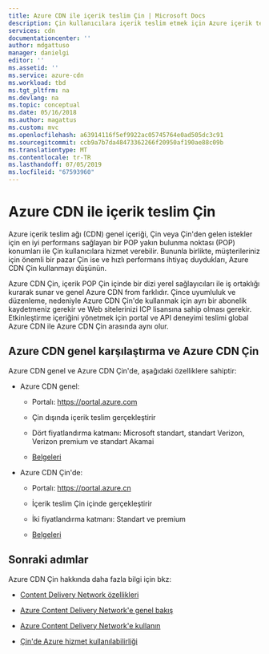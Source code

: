 ```yaml
---
title: Azure CDN ile içerik teslim Çin | Microsoft Docs
description: Çin kullanıcılara içerik teslim etmek için Azure içerik teslim ağı (CDN) kullanmayı öğrenin.
services: cdn
documentationcenter: ''
author: mdgattuso
manager: danielgi
editor: ''
ms.assetid: ''
ms.service: azure-cdn
ms.workload: tbd
ms.tgt_pltfrm: na
ms.devlang: na
ms.topic: conceptual
ms.date: 05/16/2018
ms.author: magattus
ms.custom: mvc
ms.openlocfilehash: a63914116f5ef9922ac05745764e0ad505dc3c91
ms.sourcegitcommit: ccb9a7b7da48473362266f20950af190ae88c09b
ms.translationtype: MT
ms.contentlocale: tr-TR
ms.lasthandoff: 07/05/2019
ms.locfileid: "67593960"
---
```

# <a name="china-content-delivery-with-azure-cdn"></a>Azure CDN ile içerik teslim Çin

Azure içerik teslim ağı (CDN) genel içeriği, Çin veya Çin'den gelen istekler için en iyi performans sağlayan bir POP yakın bulunma noktası (POP) konumları ile Çin kullanıcılara hizmet verebilir. Bununla birlikte, müşterileriniz için önemli bir pazar Çin ise ve hızlı performans ihtiyaç duydukları, Azure CDN Çin kullanmayı düşünün.

Azure CDN Çin, içerik POP Çin içinde bir dizi yerel sağlayıcıları ile iş ortaklığı kurarak sunar ve genel Azure CDN from farklıdır. Çince uyumluluk ve düzenleme, nedeniyle Azure CDN Çin'de kullanmak için ayrı bir abonelik kaydetmeniz gerekir ve Web sitelerinizi ICP lisansına sahip olması gerekir. Etkinleştirme içeriğini yönetmek için portal ve API deneyimi teslimi global Azure CDN ile Azure CDN Çin arasında aynı olur.

## <a name="comparison-of-azure-cdn-global-and-azure-cdn-china"></a>Azure CDN genel karşılaştırma ve Azure CDN Çin

Azure CDN genel ve Azure CDN Çin'de, aşağıdaki özelliklere sahiptir:

- Azure CDN genel:

     - Portalı: https://portal.azure.com  

     - Çin dışında içerik teslim gerçekleştirir

     - Dört fiyatlandırma katmanı: Microsoft standart, standart Verizon, Verizon premium ve standart Akamai

     - [Belgeleri](https://docs.microsoft.com/azure/cdn/)

- Azure CDN Çin'de:

     - Portalı: https://portal.azure.cn

     - İçerik teslim Çin içinde gerçekleştirir

     - İki fiyatlandırma katmanı: Standart ve premium

     - [Belgeleri](https://docs.azure.cn/en-us/cdn/)
 

## <a name="next-steps"></a>Sonraki adımlar

Azure CDN Çin hakkında daha fazla bilgi için bkz:

- [Content Delivery Network özellikleri](https://www.azure.cn/en-us/home/features/cdn/)

- [Azure Content Delivery Network'e genel bakış](https://docs.azure.cn/en-us/cdn/cdn-overview)

- [Azure Content Delivery Network'e kullanın](https://docs.azure.cn/en-us/cdn/cdn-how-to-use)

- [Çin'de Azure hizmet kullanılabilirliği](https://docs.microsoft.com/azure/china/concepts-service-availability)



